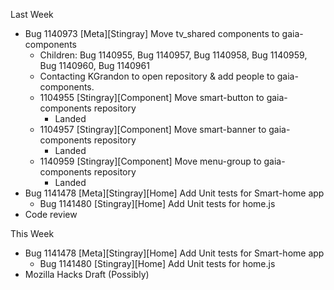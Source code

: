 Last Week
 - Bug 1140973 [Meta][Stingray] Move tv_shared components to gaia-components
   * Children: Bug 1140955, Bug 1140957, Bug 1140958, Bug 1140959, Bug 1140960, Bug 1140961
   * Contacting KGrandon to open repository & add people to gaia-components.
   * 1104955 [Stingray][Component] Move smart-button to gaia-components repository   
     - Landed
   * 1104957 [Stingray][Component] Move smart-banner to gaia-components repository   
     - Landed
   * 1140959 [Stingray][Component] Move menu-group to gaia-components repository
     - Landed
 - Bug 1141478 [Meta][Stingray][Home] Add Unit tests for Smart-home app
   * Bug 1141480 [Stingray][Home] Add Unit tests for home.js
 - Code review

This Week
 - Bug 1141478 [Meta][Stingray][Home] Add Unit tests for Smart-home app
   * Bug 1141480 [Stingray][Home] Add Unit tests for home.js
 - Mozilla Hacks Draft (Possibly)
